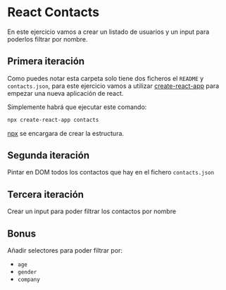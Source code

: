 # React Contacts

En este ejercicio vamos a crear un listado de usuarios y un input para poderlos filtrar por nombre.

## Primera iteración

Como puedes notar esta carpeta solo tiene dos ficheros el `README` y `contacts.json`, para este ejercicio vamos a utilizar [create-react-app](https://github.com/facebook/create-react-app) para empezar una nueva aplicación de react.

Simplemente habrá que ejecutar este comando:

```sh
npx create-react-app contacts
```

[npx](https://medium.com/@maybekatz/introducing-npx-an-npm-package-runner-55f7d4bd282b) se encargara de crear la estructura.

## Segunda iteración

Pintar en DOM todos los contactos que hay en el fichero `contacts.json`

## Tercera iteración

Crear un input para poder filtrar los contactos por nombre

## Bonus

Añadir selectores para poder filtrar por: 
- `age`
- `gender`
- `company`
